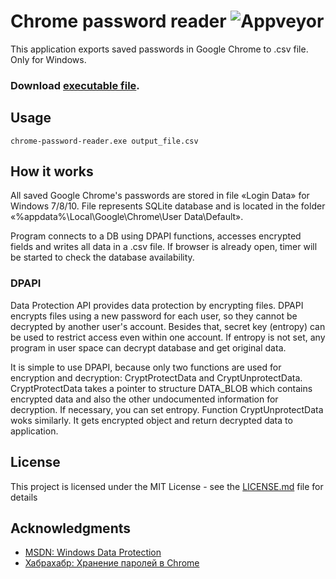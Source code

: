 # Chrome password reader ![Appveyor](https://ci.appveyor.com/api/projects/status/github/djgorillaz/chrome-password-reader?branch=master&svg=true)

This application exports saved passwords in Google Chrome to .csv file. Only for Windows.

###  Download [**executable file**](https://github.com/DjGorillaz/chrome-password-reader/releases/latest).

## Usage
    chrome-password-reader.exe output_file.csv

## How it works

All saved Google Chrome's passwords are stored in file «Login Data» for Windows 7/8/10. File represents SQLite database and is located in the folder «%appdata%\Local\Google\Chrome\User Data\Default».
 
Program connects to a DB using DPAPI functions, accesses encrypted fields and writes all data in a .csv file. If browser is already open, timer will be started to check the database availability.

### DPAPI
Data Protection API provides data protection by encrypting files. DPAPI encrypts files using a new password for each user, so they cannot be decrypted by another user's account. Besides that, secret key (entropy) can be used to restrict access even within one account. If entropy is not set, any program in user space can decrypt database and get original data.

It is simple to use DPAPI, because only two functions are used for encryption and decryption: CryptProtectData and CryptUnprotectData. CryptProtectData takes a pointer to structure DATA_BLOB which contains encrypted data and also the other undocumented information for decryption. If necessary, you can set entropy. Function CryptUnprotectData woks similarly. It gets encrypted object and return decrypted data to application.

## License
This project is licensed under the MIT License - see the [LICENSE.md](https://github.com/DjGorillaz/chrome-password-reader/blob/master/LICENSE) file for details

## Acknowledgments

* [MSDN: Windows Data Protection](https://msdn.microsoft.com/en-us/library/ms995355.aspx)
* [Хабрахабр: Хранение паролей в Chrome](https://habrahabr.ru/post/134982/)
